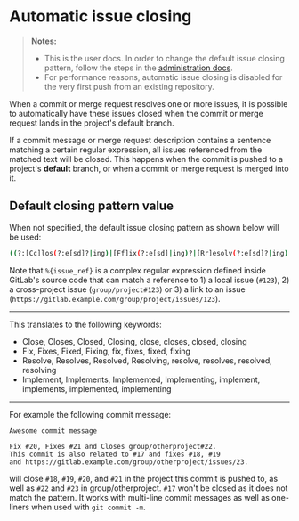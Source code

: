 # Automatic issue closing

>**Notes:**
> - This is the user docs. In order to change the default issue closing pattern,
>   follow the steps in the [administration docs].
> - For performance reasons, automatic issue closing is disabled for the very
>   first push from an existing repository.

When a commit or merge request resolves one or more issues, it is possible to
automatically have these issues closed when the commit or merge request lands
in the project's default branch.

If a commit message or merge request description contains a sentence matching
a certain regular expression, all issues referenced from the matched text will
be closed. This happens when the commit is pushed to a project's **default**
branch, or when a commit or merge request is merged into it.

## Default closing pattern value

When not specified, the default issue closing pattern as shown below will be
used:

```bash
((?:[Cc]los(?:e[sd]?|ing)|[Ff]ix(?:e[sd]|ing)?|[Rr]esolv(?:e[sd]?|ing)|[Ii]mplement(?:s|ed|ing)?)(:?) +(?:(?:issues? +)?%{issue_ref}(?:(?:, *| +and +)?)|([A-Z][A-Z0-9_]+-\d+))+)
```

Note that `%{issue_ref}` is a complex regular expression defined inside GitLab's
source code that can match a reference to 1) a local issue (`#123`),
2) a cross-project issue (`group/project#123`) or 3) a link to an issue
(`https://gitlab.example.com/group/project/issues/123`).

---

This translates to the following keywords:

- Close, Closes, Closed, Closing, close, closes, closed, closing
- Fix, Fixes, Fixed, Fixing, fix, fixes, fixed, fixing
- Resolve, Resolves, Resolved, Resolving, resolve, resolves, resolved, resolving
- Implement, Implements, Implemented, Implementing, implement, implements, implemented, implementing

---

For example the following commit message:

```
Awesome commit message

Fix #20, Fixes #21 and Closes group/otherproject#22.
This commit is also related to #17 and fixes #18, #19
and https://gitlab.example.com/group/otherproject/issues/23.
```

will close `#18`, `#19`, `#20`, and `#21` in the project this commit is pushed
to, as well as `#22` and `#23` in group/otherproject. `#17` won't be closed as
it does not match the pattern. It works with multi-line commit messages as well
as one-liners when used with `git commit -m`.

[administration docs]: ../../../administration/issue_closing_pattern.md
